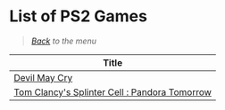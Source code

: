 # List of PS2 Games


> *[Back](../games.md) to the menu*

| Title |
| --- |
| [Devil May Cry](https://en.wikipedia.org/wiki/Devil_May_Cry_(video_game)) |
| [Tom Clancy's Splinter Cell : Pandora Tomorrow](https://en.wikipedia.org/wiki/Tom_Clancy%27s_Splinter_Cell:_Pandora_Tomorrow) |
